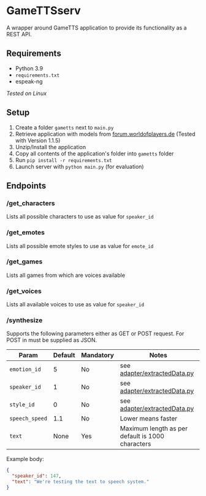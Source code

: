 # GameTTSserv
A wrapper around GameTTS application to provide its functionality as a REST API.

## Requirements

* Python 3.9
* `requirements.txt`
* espeak-ng

_Tested on Linux_

## Setup

1. Create a folder `gametts` next to `main.py`
2. Retrieve application with models from [forum.worldofplayers.de](https://forum.worldofplayers.de/forum/threads/1580689-RELEASE-GameTTS-Text-To-Speech-Anwendung?s=0cd9d04f0ca07b62c10d8173406066a5&p=26797697&viewfull=1#post26797697) (Tested with Version 1.1.5)
3. Unzip/Install the application
4. Copy all contents of the application's folder into `gametts` folder
5. Run `pip install -r requirements.txt`
6. Launch server with `python main.py` (for evaluation)

## Endpoints

### /get_characters
Lists all possible characters to use as value for `speaker_id`

### /get_emotes
Lists all possible emote styles to use as value for `emote_id`

### /get_games
Lists all games from which are voices available

### /get_voices
Lists all available voices to use as value for `speaker_id`

### /synthesize
Supports the following parameters either as GET or POST request. For POST in must be supplied as JSON.

| Param          | Default | Mandatory | Notes                                                    |
|----------------|---------|-----------|----------------------------------------------------------|
| `emotion_id`   | 5       | No        | see [adapter/extractedData.py](adapter/extractedData.py) |
| `speaker_id`   | 1       | No        | see [adapter/extractedData.py](adapter/extractedData.py) |
| `style_id`     | 0       | No        | see [adapter/extractedData.py](adapter/extractedData.py) |
| `speech_speed` | 1.1     | No        | Lower means faster                                       |
| `text`         | None    | Yes       | Maximum length as per default is 1000 characters         |

Example body:
```JSON
{
  "speaker_id": 147,
  "text": "We're testing the text to speech system."
}
```

